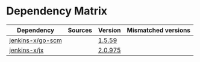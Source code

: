 # Dependency Matrix

Dependency | Sources | Version | Mismatched versions
---------- | ------- | ------- | -------------------
[jenkins-x/go-scm](https://github.com/jenkins-x/go-scm) |  | [1.5.59]() | 
[jenkins-x/jx](https://github.com/jenkins-x/jx) |  | [2.0.975](https://github.com/jenkins-x/jx/releases/tag/v2.0.975) | 
